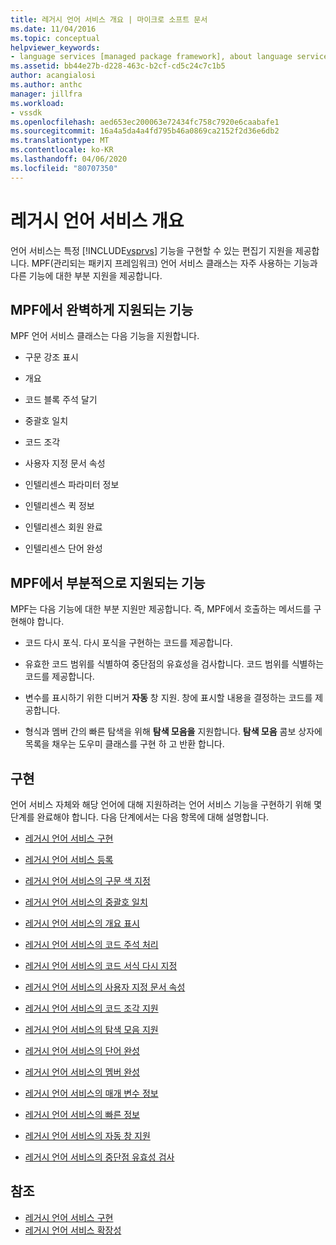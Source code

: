 ```yaml
---
title: 레거시 언어 서비스 개요 | 마이크로 소프트 문서
ms.date: 11/04/2016
ms.topic: conceptual
helpviewer_keywords:
- language services [managed package framework], about language services
ms.assetid: bb44e27b-d228-463c-b2cf-cd5c24c7c1b5
author: acangialosi
ms.author: anthc
manager: jillfra
ms.workload:
- vssdk
ms.openlocfilehash: aed653ec200063e72434fc758c7920e6caabafe1
ms.sourcegitcommit: 16a4a5da4a4fd795b46a0869ca2152f2d36e6db2
ms.translationtype: MT
ms.contentlocale: ko-KR
ms.lasthandoff: 04/06/2020
ms.locfileid: "80707350"
---
```

# <a name="legacy-language-service-overview"></a>레거시 언어 서비스 개요
언어 서비스는 특정 [!INCLUDE[vsprvs](../../code-quality/includes/vsprvs_md.md)] 기능을 구현할 수 있는 편집기 지원을 제공합니다. MPF(관리되는 패키지 프레임워크) 언어 서비스 클래스는 자주 사용하는 기능과 다른 기능에 대한 부분 지원을 제공합니다.

## <a name="fully-supported-features-in-the-mpf"></a>MPF에서 완벽하게 지원되는 기능
 MPF 언어 서비스 클래스는 다음 기능을 지원합니다.

- 구문 강조 표시

- 개요

- 코드 블록 주석 달기

- 중괄호 일치

- 코드 조각

- 사용자 지정 문서 속성

- 인텔리센스 파라미터 정보

- 인텔리센스 퀵 정보

- 인텔리센스 회원 완료

- 인텔리센스 단어 완성

## <a name="partially-supported-features-in-the-mpf"></a>MPF에서 부분적으로 지원되는 기능
 MPF는 다음 기능에 대한 부분 지원만 제공합니다. 즉, MPF에서 호출하는 메서드를 구현해야 합니다.

- 코드 다시 포식. 다시 포식을 구현하는 코드를 제공합니다.

- 유효한 코드 범위를 식별하여 중단점의 유효성을 검사합니다. 코드 범위를 식별하는 코드를 제공합니다.

- 변수를 표시하기 위한 디버거 **자동** 창 지원. 창에 표시할 내용을 결정하는 코드를 제공합니다.

- 형식과 멤버 간의 빠른 탐색을 위해 **탐색 모음을** 지원합니다. **탐색 모음** 콤보 상자에 목록을 채우는 도우미 클래스를 구현 하 고 반환 합니다.

## <a name="implementation"></a>구현
 언어 서비스 자체와 해당 언어에 대해 지원하려는 언어 서비스 기능을 구현하기 위해 몇 단계를 완료해야 합니다. 다음 단계에서는 다음 항목에 대해 설명합니다.

- [레거시 언어 서비스 구현](../../extensibility/internals/implementing-a-legacy-language-service2.md)

- [레거시 언어 서비스 등록](../../extensibility/internals/registering-a-legacy-language-service1.md)

- [레거시 언어 서비스의 구문 색 지정](../../extensibility/internals/syntax-colorizing-in-a-legacy-language-service.md)

- [레거시 언어 서비스의 중괄호 일치](../../extensibility/internals/brace-matching-in-a-legacy-language-service.md)

- [레거시 언어 서비스의 개요 표시](../../extensibility/internals/outlining-in-a-legacy-language-service.md)

- [레거시 언어 서비스의 코드 주석 처리](../../extensibility/internals/commenting-code-in-a-legacy-language-service.md)

- [레거시 언어 서비스의 코드 서식 다시 지정](../../extensibility/internals/reformatting-code-in-a-legacy-language-service.md)

- [레거시 언어 서비스의 사용자 지정 문서 속성](../../extensibility/internals/custom-document-properties-in-a-legacy-language-service.md)

- [레거시 언어 서비스의 코드 조각 지원](../../extensibility/internals/support-for-code-snippets-in-a-legacy-language-service.md)

- [레거시 언어 서비스의 탐색 모음 지원](../../extensibility/internals/support-for-the-navigation-bar-in-a-legacy-language-service.md)

- [레거시 언어 서비스의 단어 완성](../../extensibility/internals/word-completion-in-a-legacy-language-service.md)

- [레거시 언어 서비스의 멤버 완성](../../extensibility/internals/member-completion-in-a-legacy-language-service.md)

- [레거시 언어 서비스의 매개 변수 정보](../../extensibility/internals/parameter-info-in-a-legacy-language-service2.md)

- [레거시 언어 서비스의 빠른 정보](../../extensibility/internals/quick-info-in-a-legacy-language-service.md)

- [레거시 언어 서비스의 자동 창 지원](../../extensibility/internals/support-for-the-autos-window-in-a-legacy-language-service.md)

- [레거시 언어 서비스의 중단점 유효성 검사](../../extensibility/internals/validating-breakpoints-in-a-legacy-language-service.md)

## <a name="see-also"></a>참조
- [레거시 언어 서비스 구현](../../extensibility/internals/implementing-a-legacy-language-service1.md)
- [레거시 언어 서비스 확장성](../../extensibility/internals/legacy-language-service-extensibility.md)
